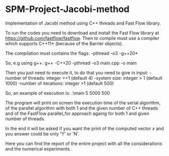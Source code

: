 # SPM-Project-Jacobi-method
Implementation of Jacobi method using C++ threads and Fast Flow library.

To run the codes you need to download and install the Fast Flow library at https://github.com/fastflow/fastflow.
Then to compile must use a compiler which supports C++11* (because of the Barrier objects).

The compilation must contains the flags:
-pthread
-o3
-g++20*

So, e.g using g++: g++ -C++20 -pthread -o3 main.cpp -o main

Then you just need to execute it, to do that you need to give in input:
-number of threads: integer >=1 (default 4)
-system size: integer > 1 (default 1000)
-number of iterations: integer >1 (default 500)

So, an example of execution is: .\main 5 5000 500

The program will print on screen the execution time of the serial algorithm,  of the parallel algorithm with both 1 and the given number of C++ threads and of the FastFlow parallel_for approach againg for both 1 and given number of threads.

In the end it will be asked if you want the print of the computed vector $x$ and you answer could be only 'Y' or 'N'.

Here you can find the report of the entire project with all the considerations and the numerical experiments.
